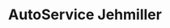 ---
title: "AutoService Jehmiller"
url: /langweid-am-lech/autoservice-jehmiller/
shop: Autowerkstatt
---